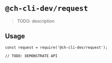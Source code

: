 # `@ch-cli-dev/request`

> TODO: description

## Usage

```
const request = require('@ch-cli-dev/request');

// TODO: DEMONSTRATE API
```
